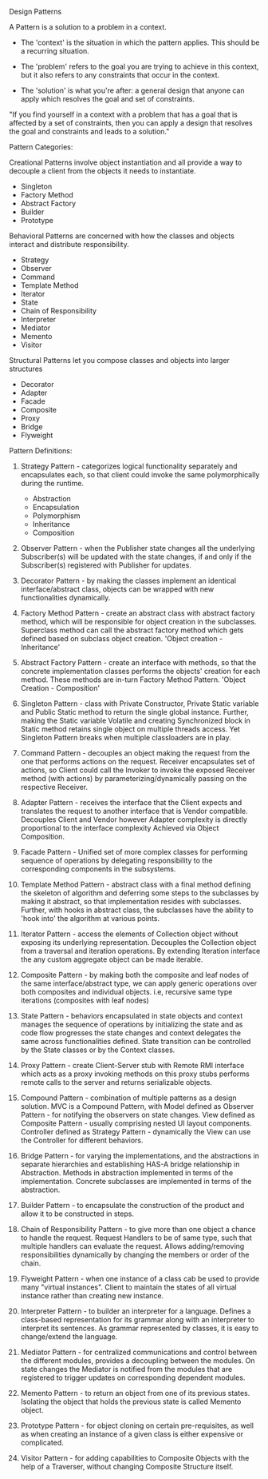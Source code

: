 Design Patterns

A Pattern is a solution to a problem in a context.

* The 'context' is the situation in which the pattern applies. This should be a recurring situation.
* The 'problem' refers to the goal you are trying to achieve in this context, but it also refers to any constraints that
  occur in the context.

* The 'solution' is what you're after: a general design that anyone can apply which resolves the goal and set of
  constraints.

"If you find yourself in a context with a problem that has a goal that is affected by a set of constraints, then you can
apply a design that resolves the goal and constraints and leads to a solution."

Pattern Categories:

Creational Patterns involve object instantiation and all provide a way to decouple a client from the objects it needs to
instantiate.

* Singleton
* Factory Method
* Abstract Factory
* Builder
* Prototype

Behavioral Patterns are concerned with how the classes and objects interact and distribute responsibility.

* Strategy
* Observer
* Command
* Template Method
* Iterator
* State
* Chain of Responsibility
* Interpreter
* Mediator
* Memento
* Visitor

Structural Patterns let you compose classes and objects into larger structures

* Decorator
* Adapter
* Facade
* Composite
* Proxy
* Bridge
* Flyweight

Pattern Definitions:

1. Strategy Pattern - categorizes logical functionality separately and encapsulates each, so that client could invoke
   the same polymorphically during the runtime.
    - Abstraction
    - Encapsulation
    - Polymorphism
    - Inheritance
    - Composition

2. Observer Pattern - when the Publisher state changes all the underlying Subscriber(s) will be updated with the state
   changes, if and only if the Subscriber(s) registered with Publisher for updates.

3. Decorator Pattern - by making the classes implement an identical interface/abstract class, objects can be wrapped
   with new functionalities dynamically.

4. Factory Method Pattern - create an abstract class with abstract factory method, which will be responsible for object
   creation in the subclasses. Superclass method can call the abstract factory method which gets defined based on
   subclass object creation.
   'Object creation - Inheritance'

5. Abstract Factory Pattern - create an interface with methods, so that the concrete implementation classes performs the
   objects' creation for each method. These methods are in-turn Factory Method Pattern.
   'Object Creation - Composition'

6. Singleton Pattern - class with Private Constructor, Private Static variable and Public Static method to return the
   single global instance. Further, making the Static variable Volatile and creating Synchronized block in Static method
   retains single object on multiple threads access. Yet Singleton Pattern breaks when multiple classloaders are in
   play.

7. Command Pattern - decouples an object making the request from the one that performs actions on the request. Receiver
   encapsulates set of actions, so Client could call the Invoker to invoke the exposed Receiver method (with actions) by
   parameterizing/dynamically passing on the respective Receiver.

8. Adapter Pattern - receives the interface that the Client expects and translates the request to another interface that
   is Vendor compatible. Decouples Client and Vendor however Adapter complexity is directly proportional to the
   interface complexity Achieved via Object Composition.

9. Facade Pattern - Unified set of more complex classes for performing sequence of operations by delegating
   responsibility to the corresponding components in the subsystems.

10. Template Method Pattern - abstract class with a final method defining the skeleton of algorithm and deferring some
    steps to the subclasses by making it abstract, so that implementation resides with subclasses. Further, with hooks
    in abstract class, the subclasses have the ability to 'hook into' the algorithm at various points.

11. Iterator Pattern - access the elements of Collection object without exposing its underlying representation.
    Decouples the Collection object from a traversal and iteration operations. By extending Iteration interface the any
    custom aggregate object can be made iterable.

12. Composite Pattern - by making both the composite and leaf nodes of the same interface/abstract type, we can apply
    generic operations over both composites and individual objects. i.e, recursive same type iterations (composites with
    leaf nodes)

13. State Pattern - behaviors encapsulated in state objects and context manages the sequence of operations by
    initializing the state and as code flow progresses the state changes and context delegates the same across
    functionalities defined. State transition can be controlled by the State classes or by the Context classes.

14. Proxy Pattern - create Client-Server stub with Remote RMI interface which acts as a proxy invoking methods on this
    proxy stubs performs remote calls to the server and returns serializable objects.

15. Compound Pattern - combination of multiple patterns as a design solution. MVC is a Compound Pattern, with Model
    defined as Observer Pattern - for notifying the observers on state changes. View defined as Composite Pattern -
    usually comprising nested UI layout components. Controller defined as Strategy Pattern - dynamically the View can
    use the Controller for different behaviors.

16. Bridge Pattern - for varying the implementations, and the abstractions in separate hierarchies and establishing
    HAS-A bridge relationship in Abstraction. Methods in abstraction implemented in terms of the implementation.
    Concrete subclasses are implemented in terms of the abstraction.

17. Builder Pattern - to encapsulate the construction of the product and allow it to be constructed in steps.

18. Chain of Responsibility Pattern - to give more than one object a chance to handle the request. Request Handlers to
    be of same type, such that multiple handlers can evaluate the request. Allows adding/removing responsibilities
    dynamically by changing the members or order of the chain.

19. Flyweight Pattern - when one instance of a class cab be used to provide many "virtual instances". Client to maintain
    the states of all virtual instance rather than creating new instance.

20. Interpreter Pattern - to builder an interpreter for a language. Defines a class-based representation for its grammar
    along with an interpreter to interpret its sentences. As grammar represented by classes, it is easy to change/extend
    the language.

21. Mediator Pattern - for centralized communications and control between the different modules, provides a decoupling
    between the modules. On state changes the Mediator is notified from the modules that are registered to trigger
    updates on corresponding dependent modules.

22. Memento Pattern - to return an object from one of its previous states. Isolating the object that holds the previous
    state is called Memento object.

23. Prototype Pattern - for object cloning on certain pre-requisites, as well as when creating an instance of a given
    class is either expensive or complicated.

24. Visitor Pattern - for adding capabilities to Composite Objects with the help of a Traverser, without changing
    Composite Structure itself. 